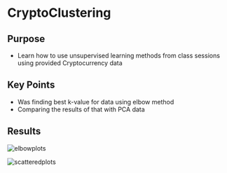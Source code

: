 # CryptoClustering
## Purpose
- Learn how to use unsupervised learning methods from class sessions using provided Cryptocurrency data
## Key Points
- Was finding best k-value for data using elbow method
- Comparing the results of that with PCA data

## Results 
![elbowplots](https://github.com/IPadaJT/CryptoClustering/assets/117694350/ce9e2763-e5b2-4392-aef4-af0223e4e240)


![scatteredplots](https://github.com/IPadaJT/CryptoClustering/assets/117694350/f929ec58-e096-4e76-8d48-ecec3ac41099)
